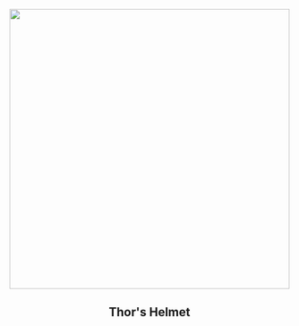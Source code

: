 
<p align="center"><img src="https://apod.nasa.gov/apod/image/2401/ThorsHelmet_Biswas_960.jpg" width="500" height="500"></p>
<h2 align="center"> Thor's Helmet </h2>
